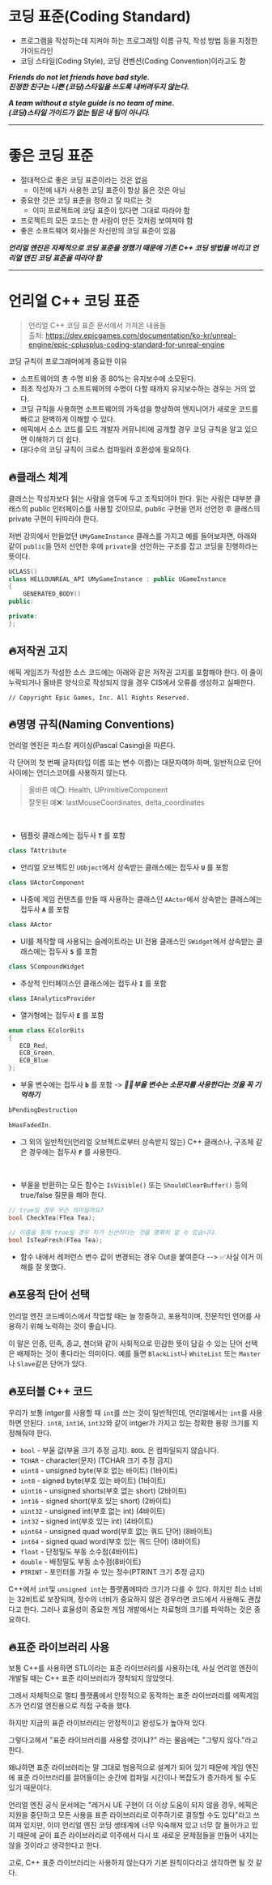 # 코딩 표준(Coding Standard)
* 프로그램을 작성하는데 지켜야 하는 프로그래밍 이름 규칙, 작성 방법 등을 지정한 가이드라인
* 코딩 스타일(Coding Style), 코딩 컨벤션(Coding Convention)이라고도 함

***Friends do not let friends have bad style.*** <br>
***진정한 친구는 나쁜 (코딩)스타일을 쓰도록 내버려두지 않는다.***

***A team without a style guide is no team of mine.*** <br>
***(코딩)스타일 가이드가 없는 팀은 내 팀이 아니다.***

---

# 좋은 코딩 표준
* 절대적으로 좋은 코딩 표준이라는 것은 없음
  * 이전에 내가 사용한 코딩 표준이 항상 옳은 것은 아님
* 중요한 것은 코딩 표준을 정하고 잘 따르는 것
  * 이미 프로젝트에 코딩 표준이 있다면 그대로 따라야 함
* 프로젝트의 모든 코드는 한 사람이 만든 것처럼 보여져야 함
* 좋은 소프트웨어 회사들은 자신만의 코딩 표준이 있음

***언리얼 엔진은 자체적으로 코딩 표준을 정했기 때문에 기존 C++ 코딩 방법을 버리고 언리얼 엔진 코딩 표준을 따라야 함***

---

# 언리얼 C++ 코딩 표준

> 언리얼 C++ 코딩 표준 문서에서 가져온 내용들 <br>
> 출처: https://dev.epicgames.com/documentation/ko-kr/unreal-engine/epic-cplusplus-coding-standard-for-unreal-engine

코딩 규칙이 프로그래머에게 중요한 이유
* 소프트웨어의 총 수명 비용 중 80%는 유지보수에 소모된다.
* 최초 작성자가 그 소프트웨어의 수명이 다할 때까지 유지보수하는 경우는 거의 없다.
* 코딩 규칙을 사용하면 소프트웨어의 가독성을 향상하여 엔지니어가 새로운 코드를 빠르고 완벽하게 이해할 수 있다.
* 에픽에서 소스 코드를 모드 개발자 커뮤니티에 공개할 경우 코딩 규칙을 알고 있으면 이해하기 더 쉽다.
* 대다수의 코딩 규칙이 크로스 컴파일러 호환성에 필요하다.

## 🔥클래스 체계

클래스는 작성자보다 읽는 사람을 염두에 두고 조직되어야 한다. 읽는 사람은 대부분 클래스의 public 인터페이스를 사용할 것이므로,
public 구현을 먼저 선언한 후 클래스의 private 구현이 뒤따라야 한다.

저번 강의에서 만들었던 `UMyGameInstance` 클래스를 가지고 예를 들어보자면,
아래와 같이 `public`을 먼저 선언한 후에 `private`을 선언하는 구조를 잡고 코딩을 진행하라는 뜻이다.
```cpp
UCLASS()
class HELLOUNREAL_API UMyGameInstance : public UGameInstance
{
	GENERATED_BODY()
public:

private:
};
```

## 🔥저작권 고지
에픽 게임즈가 작성한 소스 코드에는 아래와 같은 저작권 고지를 포함해야 한다.
이 줄이 누락되거나 올바른 양식으로 작성되지 않을 경우 CIS에서 오류를 생성하고 실패한다.
```
// Copyright Epic Games, Inc. All Rights Reserved.
```

## 🔥명명 규칙(Naming Conventions)
언리얼 엔진은 파스칼 케이싱(Pascal Casing)을 따른다.

각 단어의 첫 번째 글자(타입 이름 또는 변수 이름)는 대문자여야 하며, 일반적으로 단어 사이에는 언더스코어를 사용하지 않는다.
> 올바른 예⭕: Health, UPrimitiveComponent <br>
> 잘못된 예❌: lastMouseCoordinates, delta_coordinates

<br>

* 템플릿 클래스에는 접두사 **`T`** 를 포함
```cpp
class TAttribute
```
* 언리얼 오브젝트인 `UObject`에서 상속받는 클래스에는 접두사 **`U`** 를 포함
```cpp
class UActorComponent
```
* 나중에 게임 컨텐츠를 만들 때 사용하는 클래스인 `AActor`에서 상속받는 클래스에는 접두사 **`A`** 를 포함
```cpp
class AActor
```
* UI를 제작할 때 사용되는 슬레이트라는 UI 전용 클래스인 `SWidget`에서 상속받는 클래스에는 접두사 **`S`** 를 포함
```cpp
class SCompoundWidget
```
* 추상적 인터페이스인 클래스에는 접두사 **`I`** 를 포함
```cpp
class IAnalyticsProvider
```
* 열거형에는 접두사 **`E`** 를 포함
```cpp
enum class EColorBits
{
   ECB_Red,
   ECB_Green,
   ECB_Blue
};
```
* 부울 변수에는 접두사 **`b`** 를 포함 -> ***🎈🎈부울 변수는 소문자를 사용한다는 것을 꼭 기억하기***
```cpp
bPendingDestruction
 
bHasFadedIn.
```

* 그 외의 일반적인(언리얼 오브젝트로부터 상속받지 않는) C++ 클래스나, 구조체 같은 경우에는 접두사 **`F`** 를 사용한다.

<br>

* 부울을 반환하는 모든 함수는 `IsVisible()` 또는 `ShouldClearBuffer()` 등의 true/false 질문을 해야 한다.
```cpp
// true일 경우 무슨 의미일까요?
bool CheckTea(FTea Tea);
    
// 이름을 통해 true일 경우 차가 신선하다는 것을 명확히 알 수 있습니다.
bool IsTeaFresh(FTea Tea);
```
* 함수 내에서 레퍼런스 변수 값이 변경되는 경우 Out을 붙여준다 --> ✅사실 이거 이해를 잘 못했다.

## 🔥포용적 단어 선택
언리얼 엔진 코드베이스에서 작업할 때는 늘 정중하고, 포용적이며, 전문적인 언어를 사용하기 위해 노력하는 것이 좋습니다.

이 말은 인종, 민족, 종교, 젠더와 같이 사회적으로 민감한 뜻이 담길 수 있는 단어 선택은 배제하는 것이 좋다라는 의미이다.
예를 들면 `BlackList`나 `WhiteList` 또는 `Master`나 `Slave`같은 단어가 있다. 

## 🔥포터블 C++ 코드
우리가 보통 intger를 사용할 때 `int`를 쓰는 것이 일반적인데, 언리얼에서는 `int`를 사용하면 안된다.
`int8`, `int16`, `int32`와 같이 intger가 가지고 있는 정확한 용량 크기를 지정해줘야 한다.

* `bool` - 부울 값(부울 크기 추정 금지). `BOOL` 은 컴파일되지 않습니다.
* `TCHAR` - character(문자) (TCHAR 크기 추정 금지)
* `uint8` - unsigned byte(부호 없는 바이트) (1바이트)
* `int8` - signed byte(부호 있는 바이트) (1바이트)
* `uint16` - unsigned shorts(부호 없는 short) (2바이트)
* `int16` - signed short(부호 있는 short) (2바이트)
* `uint32` - unsigned int(부호 없는 int) (4바이트)
* `int32` - signed int(부호 있는 int) (4바이트)
* `uint64` - unsigned quad word(부호 없는 쿼드 단어) (8바이트)
* `int64` - signed quad word(부호 있는 쿼드 단어) (8바이트)
* `float` - 단정밀도 부동 소수점(4바이트)
* `double` - 배정밀도 부동 소수점(8바이트)
* `PTRINT` - 포인터를 가질 수 있는 정수(PTRINT 크기 추정 금지)

C++에서 `int`및 `unsigned int`는 플랫폼에따라 크기가 다를 수 있다. 하지만 최소 너비는 32비트로 보장되며, 정수의 너비가 중요하지 않은
경우라면 코드에서 사용해도 괜찮다고 한다. 그러나 효율성이 중요한 게임 개발에서는 자료형의 크기를 파악하는 것은 중요하다.

## 🔥표준 라이브러리 사용
보통 C++를 사용하면 STL이라는 표준 라이브러리를 사용하는데, 사실 언리얼 엔진이 개발될 때는 C++ 표준 라이브러리가 정착되지 않았엇다.

그래서 자체적으로 멀티 플랫폼에서 안정적으로 동작하는 표준 라이브러리를 에픽게임즈가 언리얼 엔진용으로 직접 구축을 했다.

하지만 지금의 표준 라이브러리는 안정적이고 완성도가 높아져 있다.

그렇다고헤서 "표준 라이브러리를 사용할 것이냐?" 라는 물음에는 "그렇지 않다."라고 한다.  

왜냐하면 표준 라이브러리는 말 그대로 범용적으로 설계가 되어 있기 때문에 게임 엔진에 표준 라이브러리를 끌어들이는 순간에
컴파일 시간이나 복잡도가 증가하게 될 수도 있기 때문이다.

언리얼 엔진 공식 문서에는 "레거시 UE 구현이 더 이상 도움이 되지 않을 경우, 에픽은 지원을 중단하고 모든 사용을 표준 라이브러리로
이주하기로 결정할 수도 있다"라고 쓰여져 있지만, 이미 언리얼 엔진 코딩 생태계에 너무 익숙해져 있고 너무 잘 돌아가고 있기 때문에
굳이 표즌 라이브러리로 이주에서 다시 또 새로운 문제점들을 만들어 내지는 않을 것이라고 생각한다고 한다. 

고로, C++ 표준 라이브러리는 사용하지 않는다가 기본 원칙이다라고 생각하면 될 것 같다.









































